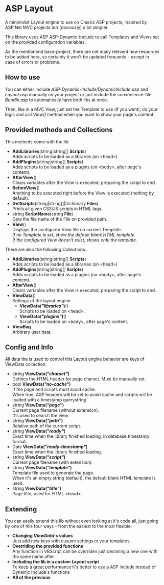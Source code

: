 # ASP Layout

A minimalist Layout engine to use on Classic ASP projects, inspired by ASP.Net MVC projects but (obviously) a lot simpler.

This library uses ASP [ASP-Dynamic-Include]() to call Templates and Views set on the provided configuration variables.

As the mentionend base-project, there are not many relevent new resources to be added here, so certainly it won't be updated frequenly - except in case of errors or problems.


## How to use

You can either include _ASP-Dynamic-Include/DynamicInclude.asp_ and _Layout.asp_ manually on your project or just include the convenience-file _Bundle.asp_ to automatically have both libs at once.

Then, like in a MVC View, just set the Template to use (if you want), do your logic and call _View()_ method when you want to show your page's content.

## Provided methods and Collections

This methods come with the lib:

* **AddLibraries**(string|string[] **Scripts**)  
Adds scripts to be loaded as a libraries (on &lt;head&gt;)
* **AddPlugins**(string|string[] **Scripts**)  
Adds scripts to be loaded as a plugins (on &lt;body&gt;, after page's content).
* **AfterView**()  
Clears variables after the View is executed, preparing the script to end.
* **BeforeView**()  
Anything to be executed right before the View is executed (nothing by default).
* **GetScripts**(string|string[]|Dictionary **Files**)  
Prints all given CSS/JS scripts in HTML tags.
* string **ScriptName**(string **File**)  
Gets the file name of the File on provided path.
* **View**()  
Displays the configured View file on current Template.  
*If no Template is set, show the default blank HTML template.*  
*If the configured View doesn't exist, shows only the template.*

There are also the following Collections:

* **AddLibraries**(string|string[] **Scripts**)  
Adds scripts to be loaded as a libraries (on &lt;head&gt;)
* **AddPlugins**(string|string[] **Scripts**)  
Adds scripts to be loaded as a plugins (on &lt;body&gt;, after page's content).
* **AfterView**()  
Clears variables after the View is executed, preparing the script to end.
* **ViewData**()  
Settings of the layout engine.
    * **ViewData(*"libraries"*)**()  
    Scripts to be loaded on &lt;head&gt;.
    * **ViewData(*"plugins"*)**()  
    Scripts to be loaded on &lt;body&gt;, after page's content.
* **ViewBag**  
Arbitrary user data.


## Config and Info

All data tha is used to control this Layout engine behavior are keys of ViewData collection:

* string **ViewData(*"charset"*)**  
Defines the HTML header for page charset. Must be manually set.
* bool **ViewData(*"no-cache"*)**  
If the page and scripts must avoid cache.  
When true, ASP headers will be set to avoid cache and scripts will be loaded with a timestamp querystring.
* string **ViewData(*"page"*)**  
Current page filename (without extension).  
It's used to search the view.
* string **ViewData(*"path"*)**  
Relative path of the current script.
* string **ViewData(*"ready"*)**  
Exact time when the library finished loading, in database timestamp format.
* Date **ViewData(*"ready-timestamp"*)**  
Exact time when the library finished loading.
* string **ViewData(*"script"*)**  
Current page filename (with extension).
* string **ViewData(*"template"*)**  
Template file used to generate the page.  
When it's an empty string (default), the default blank HTML template is used.
* string **ViewData(*"title"*)**  
Page title, used for HTML &lt;head&gt;.



## Extending

You can easily extend this lib without even looking at it's code all, just going by one of this four ways - from the easiest to the most flexible:

* **Changing *ViewData*'s values**  
Just add new keys with custom settings to your templates.
* **Overriding the provided functions**  
Any function in VBScript can be overriden just declaring a new one with the same name after.
* **Including the lib in a custom Layout script**  
To keep a great performance it's better to use a ASP Include instead of Dynamic Include's functions
* **All of the previous**